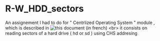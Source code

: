 # R-W_HDD_sectors
An assignement I had to do for " Centrlized Operating System " module , which is described in ![this document](https://drive.google.com/open?id=0B3Yq-LUpGffEaFFtUFU5QmhWb2c) (in french) &lt;br> it consists on reading sectors of a hard drive ( hd or sd ) using CHS addresing 
